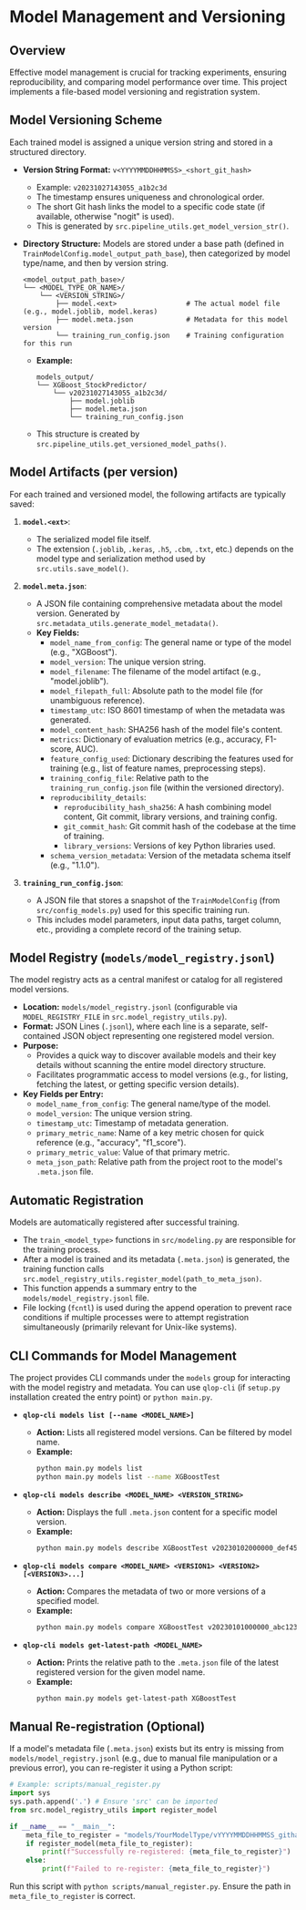 # Model Management and Versioning

## Overview

Effective model management is crucial for tracking experiments, ensuring reproducibility, and comparing model performance over time. This project implements a file-based model versioning and registration system.

## Model Versioning Scheme

Each trained model is assigned a unique version string and stored in a structured directory.

-   **Version String Format:** `v<YYYYMMDDHHMMSS>_<short_git_hash>`
    -   Example: `v20231027143055_a1b2c3d`
    -   The timestamp ensures uniqueness and chronological order.
    -   The short Git hash links the model to a specific code state (if available, otherwise "nogit" is used).
    -   This is generated by `src.pipeline_utils.get_model_version_str()`.

-   **Directory Structure:**
    Models are stored under a base path (defined in `TrainModelConfig.model_output_path_base`), then categorized by model type/name, and then by version string.
    ```
    <model_output_path_base>/
    └── <MODEL_TYPE_OR_NAME>/
        └── <VERSION_STRING>/
            ├── model.<ext>                 # The actual model file (e.g., model.joblib, model.keras)
            ├── model.meta.json             # Metadata for this model version
            └── training_run_config.json    # Training configuration for this run
    ```
    -   **Example:**
        ```
        models_output/
        └── XGBoost_StockPredictor/
            └── v20231027143055_a1b2c3d/
                ├── model.joblib
                ├── model.meta.json
                └── training_run_config.json
        ```
    -   This structure is created by `src.pipeline_utils.get_versioned_model_paths()`.

## Model Artifacts (per version)

For each trained and versioned model, the following artifacts are typically saved:

1.  **`model.<ext>`**:
    *   The serialized model file itself.
    *   The extension (`.joblib`, `.keras`, `.h5`, `.cbm`, `.txt`, etc.) depends on the model type and serialization method used by `src.utils.save_model()`.

2.  **`model.meta.json`**:
    *   A JSON file containing comprehensive metadata about the model version. Generated by `src.metadata_utils.generate_model_metadata()`.
    *   **Key Fields:**
        *   `model_name_from_config`: The general name or type of the model (e.g., "XGBoost").
        *   `model_version`: The unique version string.
        *   `model_filename`: The filename of the model artifact (e.g., "model.joblib").
        *   `model_filepath_full`: Absolute path to the model file (for unambiguous reference).
        *   `timestamp_utc`: ISO 8601 timestamp of when the metadata was generated.
        *   `model_content_hash`: SHA256 hash of the model file's content.
        *   `metrics`: Dictionary of evaluation metrics (e.g., accuracy, F1-score, AUC).
        *   `feature_config_used`: Dictionary describing the features used for training (e.g., list of feature names, preprocessing steps).
        *   `training_config_file`: Relative path to the `training_run_config.json` file (within the versioned directory).
        *   `reproducibility_details`:
            *   `reproducibility_hash_sha256`: A hash combining model content, Git commit, library versions, and training config.
            *   `git_commit_hash`: Git commit hash of the codebase at the time of training.
            *   `library_versions`: Versions of key Python libraries used.
        *   `schema_version_metadata`: Version of the metadata schema itself (e.g., "1.1.0").

3.  **`training_run_config.json`**:
    *   A JSON file that stores a snapshot of the `TrainModelConfig` (from `src/config_models.py`) used for this specific training run.
    *   This includes model parameters, input data paths, target column, etc., providing a complete record of the training setup.

## Model Registry (`models/model_registry.jsonl`)

The model registry acts as a central manifest or catalog for all registered model versions.

-   **Location:** `models/model_registry.jsonl` (configurable via `MODEL_REGISTRY_FILE` in `src.model_registry_utils.py`).
-   **Format:** JSON Lines (`.jsonl`), where each line is a separate, self-contained JSON object representing one registered model version.
-   **Purpose:**
    *   Provides a quick way to discover available models and their key details without scanning the entire model directory structure.
    *   Facilitates programmatic access to model versions (e.g., for listing, fetching the latest, or getting specific version details).
-   **Key Fields per Entry:**
    *   `model_name_from_config`: The general name/type of the model.
    *   `model_version`: The unique version string.
    *   `timestamp_utc`: Timestamp of metadata generation.
    *   `primary_metric_name`: Name of a key metric chosen for quick reference (e.g., "accuracy", "f1_score").
    *   `primary_metric_value`: Value of that primary metric.
    *   `meta_json_path`: Relative path from the project root to the model's `.meta.json` file.

## Automatic Registration

Models are automatically registered after successful training.
-   The `train_<model_type>` functions in `src/modeling.py` are responsible for the training process.
-   After a model is trained and its metadata (`.meta.json`) is generated, the training function calls `src.model_registry_utils.register_model(path_to_meta_json)`.
-   This function appends a summary entry to the `models/model_registry.jsonl` file.
-   File locking (`fcntl`) is used during the append operation to prevent race conditions if multiple processes were to attempt registration simultaneously (primarily relevant for Unix-like systems).

## CLI Commands for Model Management

The project provides CLI commands under the `models` group for interacting with the model registry and metadata. You can use `qlop-cli` (if `setup.py` installation created the entry point) or `python main.py`.

-   **`qlop-cli models list [--name <MODEL_NAME>]`**
    -   **Action:** Lists all registered model versions. Can be filtered by model name.
    -   **Example:**
        ```bash
        python main.py models list
        python main.py models list --name XGBoostTest
        ```

-   **`qlop-cli models describe <MODEL_NAME> <VERSION_STRING>`**
    -   **Action:** Displays the full `.meta.json` content for a specific model version.
    -   **Example:**
        ```bash
        python main.py models describe XGBoostTest v20230102000000_def456
        ```

-   **`qlop-cli models compare <MODEL_NAME> <VERSION1> <VERSION2> [<VERSION3>...]`**
    -   **Action:** Compares the metadata of two or more versions of a specified model.
    -   **Example:**
        ```bash
        python main.py models compare XGBoostTest v20230101000000_abc123 v20230102000000_def456
        ```

-   **`qlop-cli models get-latest-path <MODEL_NAME>`**
    -   **Action:** Prints the relative path to the `.meta.json` file of the latest registered version for the given model name.
    -   **Example:**
        ```bash
        python main.py models get-latest-path XGBoostTest
        ```

## Manual Re-registration (Optional)

If a model's metadata file (`.meta.json`) exists but its entry is missing from `models/model_registry.jsonl` (e.g., due to manual file manipulation or a previous error), you can re-register it using a Python script:

```python
# Example: scripts/manual_register.py
import sys
sys.path.append('.') # Ensure 'src' can be imported
from src.model_registry_utils import register_model

if __name__ == "__main__":
    meta_file_to_register = "models/YourModelType/vYYYYMMDDHHMMSS_githash/model.meta.json"
    if register_model(meta_file_to_register):
        print(f"Successfully re-registered: {meta_file_to_register}")
    else:
        print(f"Failed to re-register: {meta_file_to_register}")
```
Run this script with `python scripts/manual_register.py`. Ensure the path in `meta_file_to_register` is correct.
